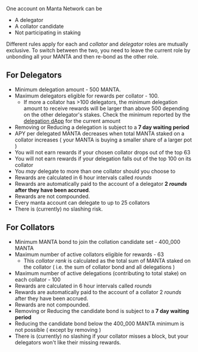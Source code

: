One account on Manta Network can be
- A delegator
- A collator candidate
- Not participating in staking

Different rules apply for each and *collator* and *delegator* roles are mutually exclusive.
To switch between the two, you need to leave the current role by unbonding all your MANTA and then re-bond as the other role.

## For Delegators
- Minimum delegation amount - 500 MANTA.
- Maximum delegators eligible for rewards per collator - 100.
    - If more a collator has >100 delegators, the minimum delegation amount to receive rewards will be larger than above 500 depending on the other delegator's stakes. Check the minimum reported by the [delegation dApp](Delegation/dApp%20Overview) for the current amount
- Removing or Reducing a delegation is subject to a **7 day waiting period**
- APY per delegated MANTA decreases when total MANTA staked on a collator increases ( your MANTA is buying a smaller share of a larger pot )
- You will not earn rewards if your chosen collator drops out of the top 63
- You will not earn rewards if your delegation falls out of the top 100 on its collator
- You *may* delegate to more than one collator should you choose to
- Rewards are calculated in 6 hour intervals called *rounds*
- Rewards are automatically paid to the account of a delegator **2 *rounds* after they have been accrued**.
- Rewards are not compounded.
- Every manta account can delegate to up to 25 collators
- There is (currently) no slashing risk.

## For Collators
- Minimum MANTA bond to join the collation candidate set - 400_000 MANTA
- Maximum number of active collators eligible for rewards - 63
    - This *collator rank* is calculated as the total sum of MANTA staked on the collator ( i.e. the sum of collator bond and all delegations )
- Maximum number of active delegations (contributing to total stake) on each collator - 100
- Rewards are calculated in 6 hour intervals called *rounds*
- Rewards are automatically paid to the account of a collator 2 *rounds* after they have been accrued.
- Rewards are not compounded.
- Removing or Reducing the candidate bond is subject to a **7 day waiting period**
- Reducing the candidate bond below the 400_000 MANTA minimum is not possible ( except by removing )
- There is (currently) no slashing if your collator misses a block, but your delegators won't like their missing rewards.